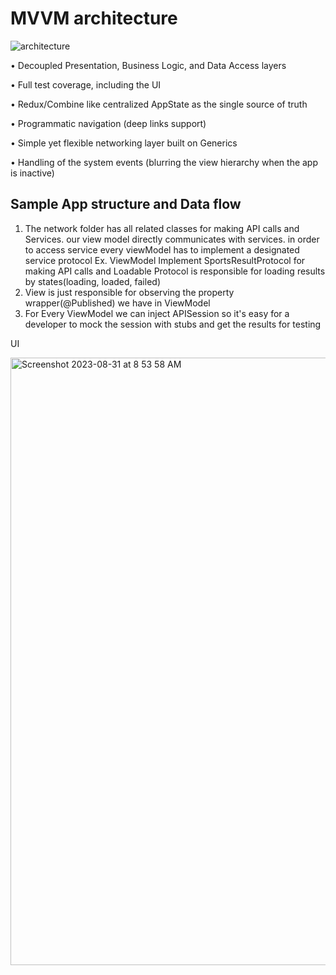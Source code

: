 # MVVM architecture

![architecture](https://github.com/skadithasan19/SportResults-main/assets/6060441/1591ad85-c3f0-41c8-a3d9-33d24180aa13)

•	Decoupled Presentation, Business Logic, and Data Access layers

•	Full test coverage, including the UI

•	Redux/Combine like centralized AppState as the single source of truth

•	Programmatic navigation (deep links support)

•	Simple yet flexible networking layer built on Generics

•	Handling of the system events (blurring the view hierarchy when the app is inactive)



## Sample App structure and Data flow

1. The network folder has all related classes for making API calls and Services. our view model directly communicates with services. in order to access service every viewModel has to implement a designated service protocol
Ex. ViewModel Implement SportsResultProtocol for making API calls and Loadable Protocol is responsible for loading results by states(loading, loaded, failed)
2. View is just responsible for observing the property wrapper(@Published) we have in ViewModel
3. For Every ViewModel we can inject APISession so it's easy for a developer to mock the session with stubs and get the results for testing

UI

<img width="972" alt="Screenshot 2023-08-31 at 8 53 58 AM" src="https://github.com/skadithasan19/SportResults-main/assets/6060441/e83ad878-e3a9-4c0c-bed9-13152691b582">
